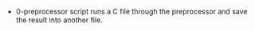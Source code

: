 - 0-preprocessor script  runs a C file through the preprocessor and save the result into another file.

